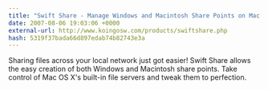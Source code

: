 ```yaml
---
title: "Swift Share - Manage Windows and Macintosh Share Points on Mac OS X"
date: 2007-08-06 19:03:06 +0000
external-url: http://www.koingosw.com/products/swiftshare.php
hash: 5319f37bada66d897edab74b82743e3a
---
```


Sharing files across your local network just got easier! Swift Share allows the easy creation of both Windows and Macintosh share points. Take control of Mac OS X's built-in file servers and tweak them to perfection.
